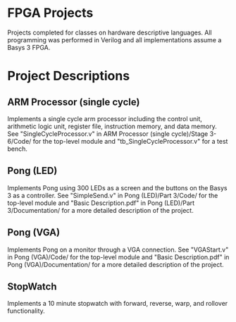 # FPGA Projects

Projects completed for classes on hardware descriptive languages. 
All programming was performed in Verilog and all implementations assume a Basys 3 FPGA.

# Project Descriptions
## ARM Processor (single cycle)
Implements a single cycle arm processor including the control unit, arithmetic logic unit, register file,
instruction memory, and data memory. See "SingleCycleProcessor.v" in ARM Processor (single cycle)/Stage 3-6/Code/
for the top-level module and "tb_SingleCycleProcessor.v" for a test bench. 

## Pong (LED)
Implements Pong using 300 LEDs as a screen and the buttons on the Basys 3 as a controller. See "SimpleSend.v" 
in Pong (LED)/Part 3/Code/ for the top-level module and "Basic Description.pdf" in Pong (LED)/Part 3/Documentation/ 
for a more detailed description of the project.

## Pong (VGA)
Implements Pong on a monitor through a VGA connection. See "VGAStart.v" in Pong (VGA)/Code/ for the top-level
module and "Basic Description.pdf" in Pong (VGA)/Documentation/ for a more detailed description of the project.

## StopWatch
Implements a 10 minute stopwatch with forward, reverse, warp, and rollover functionality.
